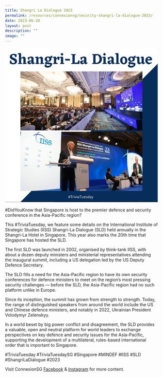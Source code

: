 ```yaml
---
title: Shangri La Dialogue 2023
permalink: /resources/connexionsg/security-shangri-la-dialogue-2023/
date: 2023-06-20
layout: post
description: ""
image: ""
---
```

![](/images/connexionsg/2023/shangri%20la%20dialogue.png)

#DidYouKnow that Singapore is host to the premier defence and security conference in the Asia-Pacific region?

This #TriviaTuesday, we feature some details on the International Institute of Strategic Studies (IISS) Shangri-La Dialogue (SLD) held annually in the Shangri-La Hotel in Singapore. This year also marks the 20th time that Singapore has hosted the SLD.

The first SLD was launched in 2002, organised by think-tank IISS, with about a dozen deputy ministers and ministerial representatives attending the inaugural summit, including a US delegation led by the US Deputy Defence Secretary.

The SLD fills a need for the Asia-Pacific region to have its own security conferences for defence ministers to meet on the region’s most pressing security challenges — before the SLD, the Asia-Pacific region had no such platform unlike in Europe.

Since its inception, the summit has grown from strength to strength. Today, the range of distinguished speakers from around the world include the US and Chinese defence ministers, and notably in 2022, Ukrainian President Volodymyr Zelenskyy.

In a world beset by big power conflict and disagreement, the SLD provides a valuable, open and neutral platform for world leaders to exchange perspectives on key defence and security issues for the Asia-Pacific, supporting the development of a multilateral, rules-based international order that is important to Singapore.

#TriviaTuesday #TriviaTuesdaySG #Singapore #MINDEF #IISS #SLD #ShangriLaDialogue #2023

Visit ConnexionSG <a target="_blank" href="https://www.facebook.com/ConnexionSG">Facebook</a> &amp; <a target="_blank" href="https://www.instagram.com/connexionsg/">Instagram</a> for more content.